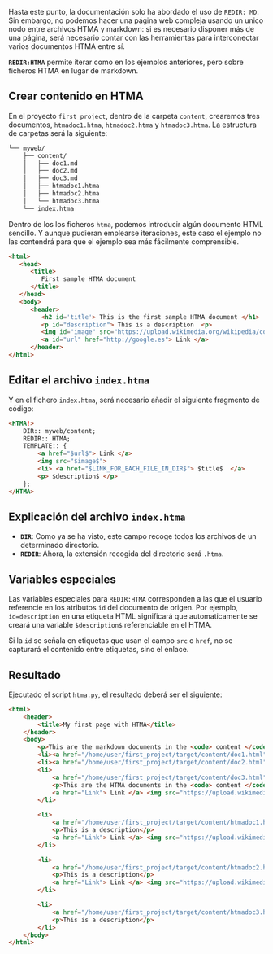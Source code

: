Hasta este punto, la documentación solo ha abordado el uso de `REDIR: MD`. Sin embargo, no podemos hacer una página web compleja usando un unico nodo entre archivos HTMA y markdown: si es necesario disponer más de una página, será necesario contar con las herramientas para interconectar varios documentos HTMA entre sí. 

**`REDIR:HTMA`** permite iterar como en los ejemplos anteriores, pero sobre ficheros HTMA en lugar de markdown. 

## Crear contenido en HTMA

En el proyecto `first_project`, dentro de la carpeta `content`, crearemos tres documentos, `htmadoc1.htma`, `htmadoc2.htma` y `htmadoc3.htma`. La estructura de carpetas será la siguiente:

``` bash
└── myweb/
    ├── content/
    │   ├── doc1.md
    │   ├── doc2.md
    │   ├── doc3.md
    │   ├── htmadoc1.htma
    │   ├── htmadoc2.htma
    │   └── htmadoc3.htma
    └── index.htma
```

Dentro de los los ficheros `htma`, podemos introducir algún documento HTML sencillo. Y aunque pudieran emplearse iteraciones, este caso el ejemplo no las contendrá para que el ejemplo sea más fácilmente comprensible.

``` html
<html>
   <head>
      <title> 
         First sample HTMA document
      </title>
   </head>
   <body>
      <header>
         <h2 id='title'> This is the first sample HTMA document </h1>
         <p id="description"> This is a description  <p>
         <img id="image" src="https://upload.wikimedia.org/wikipedia/commons/0/0e/Urgub_-_Texier_Charles_F%C3%A9lix_Marie_-_1882.jpg"> 
         <a id="url" href="http://google.es"> Link </a>
      </header>
</html>
```

## Editar el archivo `index.htma`

Y en el fichero `index.htma`, será necesario añadir el siguiente fragmento de código: 

```html
<HTMA!>
    DIR:: myweb/content;
    REDIR:: HTMA;
    TEMPLATE:: {
        <a href="$url$"> Link </a>
        <img src="$image$">
        <li> <a href="$LINK_FOR_EACH_FILE_IN_DIR$"> $title$  </a> 
        <p> $description$ </p>
    };
</HTMA>
```
## Explicación del archivo `index.htma`

- **`DIR`**: Como ya se ha visto, este campo recoge todos los archivos de un determinado directorio.
- **`REDIR`**: Ahora, la extensión recogida del directorio será `.htma`.

## Variables especiales

Las variables especiales para `REDIR:HTMA` corresponden a las que el usuario referencie en los atributos `id` del documento de origen. Por ejemplo, `id=description` en una etiqueta HTML significará que automaticamente se creará una variable `$description$` referenciable en el HTMA. 

Si la `id` se señala en etiquetas que usan el campo `src` o `href`, no se capturará el contenido entre etiquetas, sino el enlace. 

## Resultado

Ejecutado el script `htma.py`, el resultado deberá ser el siguiente:

```html
<html>
    <header>
        <title>My first page with HTMA</title>
    </header>
    <body>
        <p>This are the markdown documents in the <code> content </code> directory:</p>
        <li><a href="/home/user/first_project/target/content/doc1.html"> Page Title</a></li>
        <li><a href="/home/user/first_project/target/content/doc2.html"> Page Title</a></li>
        <li>
            <a href="/home/user/first_project/target/content/doc3.html"> Page Title</a>
            <p>This are the HTMA documents in the <code> content </code> directory:</p>
            <a href="Link"> Link </a> <img src="https://upload.wikimedia.org/wikipedia/commons/0/0e/Urgub_-_Texier_Charles_F%C3%A9lix_Marie_-_1882.jpg" />
        </li>

        <li>
            <a href="/home/user/first_project/target/content/htmadoc1.html"> This is the first sample HTMA document </a>
            <p>This is a description</p>
            <a href="Link"> Link </a> <img src="https://upload.wikimedia.org/wikipedia/commons/0/0e/Urgub_-_Texier_Charles_F%C3%A9lix_Marie_-_1882.jpg" />
        </li>

        <li>
            <a href="/home/user/first_project/target/content/htmadoc2.html"> This is the second sample HTMA document </a>
            <p>This is a description</p>
            <a href="Link"> Link </a> <img src="https://upload.wikimedia.org/wikipedia/commons/0/0e/Urgub_-_Texier_Charles_F%C3%A9lix_Marie_-_1882.jpg" />
        </li>

        <li>
            <a href="/home/user/first_project/target/content/htmadoc3.html"> This is the third sample HTMA document </a>
            <p>This is a description</p>
        </li>
    </body>
</html>
``` 


